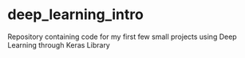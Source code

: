 # deep_learning_intro
Repository containing code for my first few small projects using Deep Learning through Keras Library
